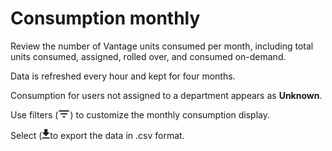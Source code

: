 # Consumption monthly

Review the number of Vantage units consumed per month, including total units consumed, assigned, rolled over, and consumed on-demand.

Data is refreshed every hour and kept for four months.

Consumption for users not assigned to a department appears as **Unknown**.

Use filters (![FilterIcon.png](../Images/FilterIcon.png)) to customize the monthly consumption display.

Select  (![ConsumptionExport.png](../Images/ConsumptionExport.png)to export the data in .csv format.